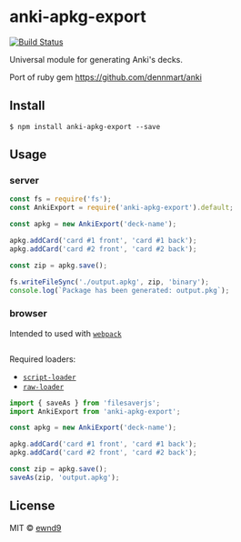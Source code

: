 # anki-apkg-export

[![Build Status](https://travis-ci.org/ewnd9/anki-apkg-export.svg?branch=master)](https://travis-ci.org/ewnd9/anki-apkg-export)

Universal module for generating Anki's decks.

Port of ruby gem https://github.com/dennmart/anki

## Install

```
$ npm install anki-apkg-export --save
```

## Usage

### server

```js
const fs = require('fs');
const AnkiExport = require('anki-apkg-export').default;

const apkg = new AnkiExport('deck-name');

apkg.addCard('card #1 front', 'card #1 back');
apkg.addCard('card #2 front', 'card #2 back');

const zip = apkg.save();

fs.writeFileSync('./output.apkg', zip, 'binary');
console.log(`Package has been generated: output.pkg`);
```

### browser

Intended to used with [`webpack`](https://github.com/webpack/webpack)

```js

```

Required loaders:

- [`script-loader`](https://github.com/webpack/script-loader)
- [`raw-loader`](https://github.com/webpack/raw-loader)

```js
import { saveAs } from 'filesaverjs';
import AnkiExport from 'anki-apkg-export';

const apkg = new AnkiExport('deck-name');

apkg.addCard('card #1 front', 'card #1 back');
apkg.addCard('card #2 front', 'card #2 back');

const zip = apkg.save();
saveAs(zip, 'output.apkg');
```

## License

MIT © [ewnd9](http://ewnd9.com)
